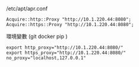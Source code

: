 /etc/apt/apr.conf
```
Acquire::http::Proxy "http://10.1.220.44:8080";
Acquire::https::Proxy "http://10.1.220.44:8080";

```



環境變數 (git docker pip )
```
export http_proxy="http://10.1.220.44:8080/"
export https_proxy="http://10.1.220.44:8080/"
no_proxy="localhost,127.0.0.1"
```